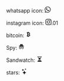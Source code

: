 whatsapp icon:
<svg xmlns="http://www.w3.org/2000/svg" width="16" height="16" fill="currentColor" class="bi bi-whatsapp" viewBox="0 0 16 16">
  <path d="M13.601 2.326A7.85 7.85 0 0 0 7.994 0C3.627 0 .068 3.558.064 7.926c0 1.399.366 2.76 1.057 3.965L0 16l4.204-1.102a7.9 7.9 0 0 0 3.79.965h.004c4.368 0 7.926-3.558 7.93-7.93A7.9 7.9 0 0 0 13.6 2.326zM7.994 14.521a6.6 6.6 0 0 1-3.356-.92l-.24-.144-2.494.654.666-2.433-.156-.251a6.56 6.56 0 0 1-1.007-3.505c0-3.626 2.957-6.584 6.591-6.584a6.56 6.56 0 0 1 4.66 1.931 6.56 6.56 0 0 1 1.928 4.66c-.004 3.639-2.961 6.592-6.592 6.592m3.615-4.934c-.197-.099-1.17-.578-1.353-.646-.182-.065-.315-.099-.445.099-.133.197-.513.646-.627.775-.114.133-.232.148-.43.05-.197-.1-.836-.308-1.592-.985-.59-.525-.985-1.175-1.103-1.372-.114-.198-.011-.304.088-.403.087-.088.197-.232.296-.346.1-.114.133-.198.198-.33.065-.134.034-.248-.015-.347-.05-.099-.445-1.076-.612-1.47-.16-.389-.323-.335-.445-.34-.114-.007-.247-.007-.38-.007a.73.73 0 0 0-.529.247c-.182.198-.691.677-.691 1.654s.71 1.916.81 2.049c.098.133 1.394 2.132 3.383 2.992.47.205.84.326 1.129.418.475.152.904.129 1.246.08.38-.058 1.171-.48 1.338-.943.164-.464.164-.86.114-.943-.049-.084-.182-.133-.38-.232"/>
</svg>

instagram icon:
<svg xmlns="http://www.w3.org/2000/svg" width="16" height="16" fill="currentColor" class="bi bi-instagram" viewBox="0 0 16 16">
  <path d="M8 0C5.829 0 5.556.01 4.703.048 3.85.088 3.269.222 2.76.42a3.9 3.9 0 0 0-1.417.923A3.9 3.9 0 0 0 .42 2.76C.222 3.268.087 3.85.048 4.7.01 5.555 0 5.827 0 8.001c0 2.172.01 2.444.048 3.297.04.852.174 1.433.372 1.942.205.526.478.972.923 1.417.444.445.89.719 1.416.923.51.198 1.09.333 1.942.372C5.555 15.99 5.827 16 8 16s2.444-.01 3.298-.048c.851-.04 1.434-.174 1.943-.372a3.9 3.9 0 0 0 1.416-.923c.445-.445.718-.891.923-1.417.197-.509.332-1.09.372-1.942C15.99 10.445 16 10.173 16 8s-.01-2.445-.048-3.299c-.04-.851-.175-1.433-.372-1.941a3.9 3.9 0 0 0-.923-1.417A3.9 3.9 0 0 0 13.24.42c-.51-.198-1.092-.333-1.943-.372C10.443.01 10.172 0 7.998 0zm-.717 1.442h.718c2.136 0 2.389.007 3.232.046.78.035 1.204.166 1.486.275.373.145.64.319.92.599s.453.546.598.92c.11.281.24.705.275 1.485.039.843.047 1.096.047 3.231s-.008 2.389-.047 3.232c-.035.78-.166 1.203-.275 1.485a2.5 2.5 0 0 1-.599.919c-.28.28-.546.453-.92.598-.28.11-.704.24-1.485.276-.843.038-1.096.047-3.232.047s-2.39-.009-3.233-.047c-.78-.036-1.203-.166-1.485-.276a2.5 2.5 0 0 1-.92-.598 2.5 2.5 0 0 1-.6-.92c-.109-.281-.24-.705-.275-1.485-.038-.843-.046-1.096-.046-3.233s.008-2.388.046-3.231c.036-.78.166-1.204.276-1.486.145-.373.319-.64.599-.92s.546-.453.92-.598c.282-.11.705-.24 1.485-.276.738-.034 1.024-.044 2.515-.045zm4.988 1.328a.96.96 0 1 0 0 1.92.96.96 0 0 0 0-1.92m-4.27 1.122a4.109 4.109 0 1 0 0 8.217 4.109 4.109 0 0 0 0-8.217m0 1.441a2.667 2.667 0 1 1 0 5.334 2.667 2.667 0 0 1 0-5.334"/>
</svg>.01

bitcoin:
<svg xmlns="http://www.w3.org/2000/svg" width="16" height="16" fill="currentColor" class="bi bi-currency-bitcoin" viewBox="0 0 16 16">
  <path d="M5.5 13v1.25c0 .138.112.25.25.25h1a.25.25 0 0 0 .25-.25V13h.5v1.25c0 .138.112.25.25.25h1a.25.25 0 0 0 .25-.25V13h.084c1.992 0 3.416-1.033 3.416-2.82 0-1.502-1.007-2.323-2.186-2.44v-.088c.97-.242 1.683-.974 1.683-2.19C11.997 3.93 10.847 3 9.092 3H9V1.75a.25.25 0 0 0-.25-.25h-1a.25.25 0 0 0-.25.25V3h-.573V1.75a.25.25 0 0 0-.25-.25H5.75a.25.25 0 0 0-.25.25V3l-1.998.011a.25.25 0 0 0-.25.25v.989c0 .137.11.25.248.25l.755-.005a.75.75 0 0 1 .745.75v5.505a.75.75 0 0 1-.75.75l-.748.011a.25.25 0 0 0-.25.25v1c0 .138.112.25.25.25zm1.427-8.513h1.719c.906 0 1.438.498 1.438 1.312 0 .871-.575 1.362-1.877 1.362h-1.28zm0 4.051h1.84c1.137 0 1.756.58 1.756 1.524 0 .953-.626 1.45-2.158 1.45H6.927z"/>
</svg>

Spy:
<svg xmlns="http://www.w3.org/2000/svg" width="16" height="16" fill="currentColor" class="bi bi-incognito" viewBox="0 0 16 16">
  <path fill-rule="evenodd" d="m4.736 1.968-.892 3.269-.014.058C2.113 5.568 1 6.006 1 6.5 1 7.328 4.134 8 8 8s7-.672 7-1.5c0-.494-1.113-.932-2.83-1.205l-.014-.058-.892-3.27c-.146-.533-.698-.849-1.239-.734C9.411 1.363 8.62 1.5 8 1.5s-1.411-.136-2.025-.267c-.541-.115-1.093.2-1.239.735m.015 3.867a.25.25 0 0 1 .274-.224c.9.092 1.91.143 2.975.143a30 30 0 0 0 2.975-.143.25.25 0 0 1 .05.498c-.918.093-1.944.145-3.025.145s-2.107-.052-3.025-.145a.25.25 0 0 1-.224-.274M3.5 10h2a.5.5 0 0 1 .5.5v1a1.5 1.5 0 0 1-3 0v-1a.5.5 0 0 1 .5-.5m-1.5.5q.001-.264.085-.5H2a.5.5 0 0 1 0-1h3.5a1.5 1.5 0 0 1 1.488 1.312 3.5 3.5 0 0 1 2.024 0A1.5 1.5 0 0 1 10.5 9H14a.5.5 0 0 1 0 1h-.085q.084.236.085.5v1a2.5 2.5 0 0 1-5 0v-.14l-.21-.07a2.5 2.5 0 0 0-1.58 0l-.21.07v.14a2.5 2.5 0 0 1-5 0zm8.5-.5h2a.5.5 0 0 1 .5.5v1a1.5 1.5 0 0 1-3 0v-1a.5.5 0 0 1 .5-.5"/>
</svg>

Sandwatch:
<svg xmlns="http://www.w3.org/2000/svg" width="16" height="16" fill="currentColor" class="bi bi-hourglass-split" viewBox="0 0 16 16">
  <path d="M2.5 15a.5.5 0 1 1 0-1h1v-1a4.5 4.5 0 0 1 2.557-4.06c.29-.139.443-.377.443-.59v-.7c0-.213-.154-.451-.443-.59A4.5 4.5 0 0 1 3.5 3V2h-1a.5.5 0 0 1 0-1h11a.5.5 0 0 1 0 1h-1v1a4.5 4.5 0 0 1-2.557 4.06c-.29.139-.443.377-.443.59v.7c0 .213.154.451.443.59A4.5 4.5 0 0 1 12.5 13v1h1a.5.5 0 0 1 0 1zm2-13v1c0 .537.12 1.045.337 1.5h6.326c.216-.455.337-.963.337-1.5V2zm3 6.35c0 .701-.478 1.236-1.011 1.492A3.5 3.5 0 0 0 4.5 13s.866-1.299 3-1.48zm1 0v3.17c2.134.181 3 1.48 3 1.48a3.5 3.5 0 0 0-1.989-3.158C8.978 9.586 8.5 9.052 8.5 8.351z"/>
</svg>

stars:
<svg xmlns="http://www.w3.org/2000/svg" width="16" height="16" fill="currentColor" class="bi bi-stars" viewBox="0 0 16 16">
  <path d="M7.657 6.247c.11-.33.576-.33.686 0l.645 1.937a2.89 2.89 0 0 0 1.829 1.828l1.936.645c.33.11.33.576 0 .686l-1.937.645a2.89 2.89 0 0 0-1.828 1.829l-.645 1.936a.361.361 0 0 1-.686 0l-.645-1.937a2.89 2.89 0 0 0-1.828-1.828l-1.937-.645a.361.361 0 0 1 0-.686l1.937-.645a2.89 2.89 0 0 0 1.828-1.828zM3.794 1.148a.217.217 0 0 1 .412 0l.387 1.162c.173.518.579.924 1.097 1.097l1.162.387a.217.217 0 0 1 0 .412l-1.162.387A1.73 1.73 0 0 0 4.593 5.69l-.387 1.162a.217.217 0 0 1-.412 0L3.407 5.69A1.73 1.73 0 0 0 2.31 4.593l-1.162-.387a.217.217 0 0 1 0-.412l1.162-.387A1.73 1.73 0 0 0 3.407 2.31zM10.863.099a.145.145 0 0 1 .274 0l.258.774c.115.346.386.617.732.732l.774.258a.145.145 0 0 1 0 .274l-.774.258a1.16 1.16 0 0 0-.732.732l-.258.774a.145.145 0 0 1-.274 0l-.258-.774a1.16 1.16 0 0 0-.732-.732L9.1 2.137a.145.145 0 0 1 0-.274l.774-.258c.346-.115.617-.386.732-.732z"/>
</svg>
